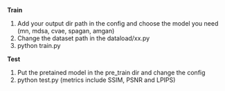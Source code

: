 
**Train**

1. Add your output dir path in the config and choose the model you need (mn, mdsa, cvae, spagan, amgan)
2. Change the dataset path in the dataload/xx.py
3. python train.py

**Test**

1. Put the pretained model in the pre_train dir and change the config
2. python test.py (metrics include SSIM, PSNR and LPIPS)

